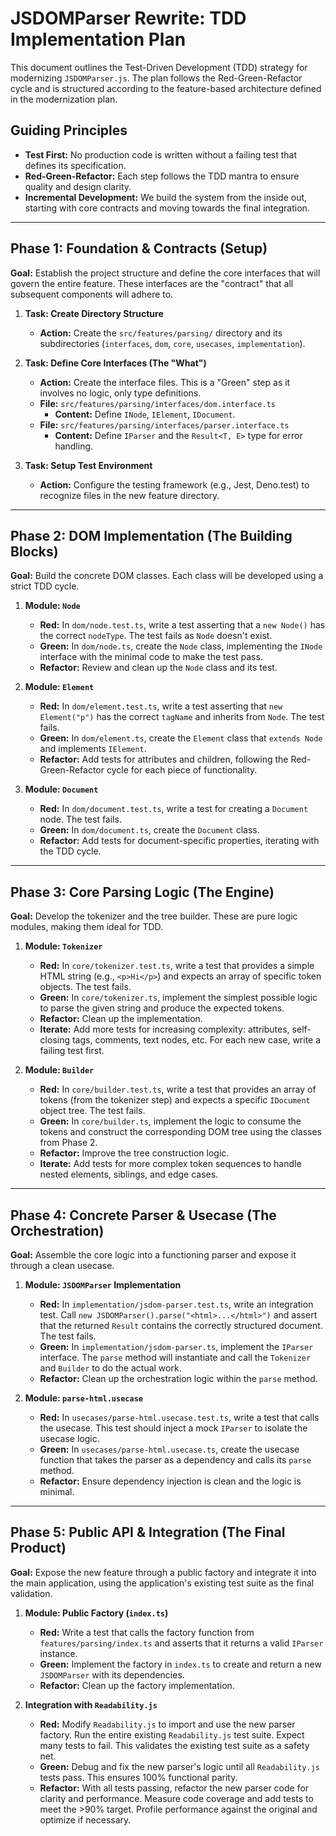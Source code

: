 # JSDOMParser Rewrite: TDD Implementation Plan

This document outlines the Test-Driven Development (TDD) strategy for modernizing `JSDOMParser.js`. The plan follows the Red-Green-Refactor cycle and is structured according to the feature-based architecture defined in the modernization plan.

## Guiding Principles

- **Test First:** No production code is written without a failing test that defines its specification.
- **Red-Green-Refactor:** Each step follows the TDD mantra to ensure quality and design clarity.
- **Incremental Development:** We build the system from the inside out, starting with core contracts and moving towards the final integration.

---

## Phase 1: Foundation & Contracts (Setup)

**Goal:** Establish the project structure and define the core interfaces that will govern the entire feature. These interfaces are the "contract" that all subsequent components will adhere to.

1.  **Task: Create Directory Structure**
    - **Action:** Create the `src/features/parsing/` directory and its subdirectories (`interfaces`, `dom`, `core`, `usecases`, `implementation`).

2.  **Task: Define Core Interfaces (The "What")**
    - **Action:** Create the interface files. This is a "Green" step as it involves no logic, only type definitions.
    - **File:** `src/features/parsing/interfaces/dom.interface.ts`
      - **Content:** Define `INode`, `IElement`, `IDocument`.
    - **File:** `src/features/parsing/interfaces/parser.interface.ts`
      - **Content:** Define `IParser` and the `Result<T, E>` type for error handling.

3.  **Task: Setup Test Environment**
    - **Action:** Configure the testing framework (e.g., Jest, Deno.test) to recognize files in the new feature directory.

---

## Phase 2: DOM Implementation (The Building Blocks)

**Goal:** Build the concrete DOM classes. Each class will be developed using a strict TDD cycle.

1.  **Module: `Node`**
    - **Red:** In `dom/node.test.ts`, write a test asserting that a `new Node()` has the correct `nodeType`. The test fails as `Node` doesn't exist.
    - **Green:** In `dom/node.ts`, create the `Node` class, implementing the `INode` interface with the minimal code to make the test pass.
    - **Refactor:** Review and clean up the `Node` class and its test.

2.  **Module: `Element`**
    - **Red:** In `dom/element.test.ts`, write a test asserting that `new Element("p")` has the correct `tagName` and inherits from `Node`. The test fails.
    - **Green:** In `dom/element.ts`, create the `Element` class that `extends Node` and implements `IElement`.
    - **Refactor:** Add tests for attributes and children, following the Red-Green-Refactor cycle for each piece of functionality.

3.  **Module: `Document`**
    - **Red:** In `dom/document.test.ts`, write a test for creating a `Document` node. The test fails.
    - **Green:** In `dom/document.ts`, create the `Document` class.
    - **Refactor:** Add tests for document-specific properties, iterating with the TDD cycle.

---

## Phase 3: Core Parsing Logic (The Engine)

**Goal:** Develop the tokenizer and the tree builder. These are pure logic modules, making them ideal for TDD.

1.  **Module: `Tokenizer`**
    - **Red:** In `core/tokenizer.test.ts`, write a test that provides a simple HTML string (e.g., `<p>Hi</p>`) and expects an array of specific token objects. The test fails.
    - **Green:** In `core/tokenizer.ts`, implement the simplest possible logic to parse the given string and produce the expected tokens.
    - **Refactor:** Clean up the implementation.
    - **Iterate:** Add more tests for increasing complexity: attributes, self-closing tags, comments, text nodes, etc. For each new case, write a failing test first.

2.  **Module: `Builder`**
    - **Red:** In `core/builder.test.ts`, write a test that provides an array of tokens (from the tokenizer step) and expects a specific `IDocument` object tree. The test fails.
    - **Green:** In `core/builder.ts`, implement the logic to consume the tokens and construct the corresponding DOM tree using the classes from Phase 2.
    - **Refactor:** Improve the tree construction logic.
    - **Iterate:** Add tests for more complex token sequences to handle nested elements, siblings, and edge cases.

---

## Phase 4: Concrete Parser & Usecase (The Orchestration)

**Goal:** Assemble the core logic into a functioning parser and expose it through a clean usecase.

1.  **Module: `JSDOMParser` Implementation**
    - **Red:** In `implementation/jsdom-parser.test.ts`, write an integration test. Call `new JSDOMParser().parse("<html>...</html>")` and assert that the returned `Result` contains the correctly structured document. The test fails.
    - **Green:** In `implementation/jsdom-parser.ts`, implement the `IParser` interface. The `parse` method will instantiate and call the `Tokenizer` and `Builder` to do the actual work.
    - **Refactor:** Clean up the orchestration logic within the `parse` method.

2.  **Module: `parse-html.usecase`**
    - **Red:** In `usecases/parse-html.usecase.test.ts`, write a test that calls the usecase. This test should inject a mock `IParser` to isolate the usecase logic.
    - **Green:** In `usecases/parse-html.usecase.ts`, create the usecase function that takes the parser as a dependency and calls its `parse` method.
    - **Refactor:** Ensure dependency injection is clean and the logic is minimal.

---

## Phase 5: Public API & Integration (The Final Product)

**Goal:** Expose the new feature through a public factory and integrate it into the main application, using the application's existing test suite as the final validation.

1.  **Module: Public Factory (`index.ts`)**
    - **Red:** Write a test that calls the factory function from `features/parsing/index.ts` and asserts that it returns a valid `IParser` instance.
    - **Green:** Implement the factory in `index.ts` to create and return a new `JSDOMParser` with its dependencies.
    - **Refactor:** Clean up the factory implementation.

2.  **Integration with `Readability.js`**
    - **Red:** Modify `Readability.js` to import and use the new parser factory. Run the entire existing `Readability.js` test suite. Expect many tests to fail. This validates the existing test suite as a safety net.
    - **Green:** Debug and fix the new parser's logic until all `Readability.js` tests pass. This ensures 100% functional parity.
    - **Refactor:** With all tests passing, refactor the new parser code for clarity and performance. Measure code coverage and add tests to meet the >90% target. Profile performance against the original and optimize if necessary.

